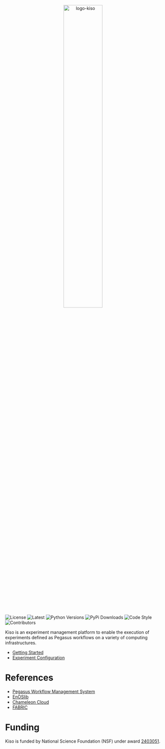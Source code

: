 <p align="center">
    <img width="50%" alt="logo-kiso" src="https://github.com/user-attachments/assets/15e0777c-6305-4783-9a65-cdfabfdd52dc" />
</p>

![License](https://img.shields.io/pypi/l/kiso.svg?logo=apache&color=blue&label=License)
![Latest](https://img.shields.io/pypi/v/kiso.svg?label=Latest)
![Python Versions](https://img.shields.io/pypi/pyversions/kiso.svg?logo=python)
![PyPi Downloads](https://img.shields.io/pypi/dm/kiso?logo=pypi&color=green&label=PyPI%20Downloads)
![Code Style](https://img.shields.io/badge/Code%20Style-black-blue)
![Contributors](https://img.shields.io/github/contributors-anon/pegasus-isi/kiso?color=green&label=Contributors)

Kiso is an experiment management platform to enable the execution of experiments defined as Pegasus workflows on a variety of computing infrastructures.

<!-- - [Introduction](docs/introduction.md) -->

- [Getting Started](docs/getting-started.md)
- [Experiment Configuration](docs/experiment-configuration.rst)

# References

- [Pegasus Workflow Management System](https://pegasus.isi.edu)
- [EnOSlib](https://discovery.gitlabpages.inria.fr/enoslib/)
- [Chameleon Cloud](https://www.chameleoncloud.org)
- [FABRIC](https://portal.fabric-testbed.net)

# Funding

Kiso is funded by National Science Foundation (NSF) under award [2403051](https://www.nsf.gov/awardsearch/showAward?AWD_ID=2403051).
